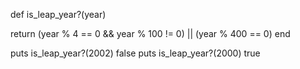 def is_leap_year?(year)

return (year % 4 == 0 && year % 100 != 0) || (year % 400 == 0) end

puts is_leap_year?(2002)  false
puts is_leap_year?(2000)  true
